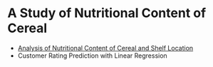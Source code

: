# A Study of Nutritional Content of Cereal 
- [Analysis of Nutritional Content of Cereal and Shelf Location](https://github.com/nphan20181/Cereal_EDA/blob/master/cereal_eda.pdf)
- Customer Rating Prediction with Linear Regression

